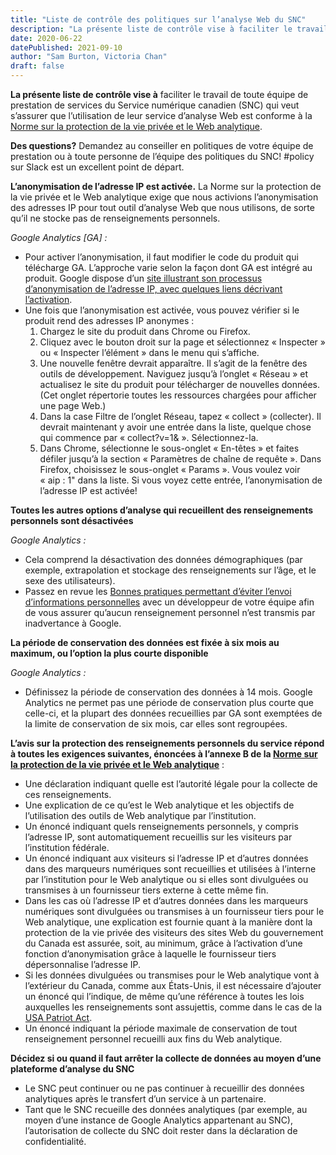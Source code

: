 ```yaml
---
title: "Liste de contrôle des politiques sur l’analyse Web du SNC"
description: "La présente liste de contrôle vise à faciliter le travail de toute équipe de prestation de services du SNC qui veut s’assurer que l’utilisation de leur service d’analyse Web est conforme à la Norme sur la protection de la vie privée et le Web analytique."
date: 2020-06-22
datePublished: 2021-09-10
author: "Sam Burton, Victoria Chan"
draft: false
---
```


**La présente liste de contrôle vise à** faciliter le travail de toute équipe de prestation de services du Service numérique canadien (SNC) qui veut s’assurer que l’utilisation de leur service d’analyse Web est conforme à la [Norme sur la protection de la vie privée et le Web analytique](https://www.tbs-sct.gc.ca/pol/doc-fra.aspx?id=26761).

**Des questions?** Demandez au conseiller en politiques de votre équipe de prestation ou à toute personne de l’équipe des politiques du SNC! #policy sur Slack est un excellent point de départ.

**L’anonymisation de l’adresse IP est activée.** La Norme sur la protection de la vie privée et le Web analytique exige que nous activions l’anonymisation des adresses IP pour tout outil d’analyse Web que nous utilisons, de sorte qu’il ne stocke pas de renseignements personnels.

_Google Analytics [GA] :_ 

* Pour activer l’anonymisation, il faut modifier le code du produit qui télécharge GA. L’approche varie selon la façon dont GA est intégré au produit. Google dispose d’un [site illustrant son processus d’anonymisation de l’adresse IP, avec quelques liens décrivant l’activation](https://support.google.com/analytics/answer/2763052?hl=fr). 
* Une fois que l’anonymisation est activée, vous pouvez vérifier si le produit rend des adresses IP anonymes :
    1. Chargez le site du produit dans Chrome ou Firefox.
    2. Cliquez avec le bouton droit sur la page et sélectionnez « Inspecter » ou « Inspecter l’élément » dans le menu qui s’affiche.
    3. Une nouvelle fenêtre devrait apparaître. Il s’agit de la fenêtre des outils de développement. Naviguez jusqu’à l’onglet « Réseau » et actualisez le site du produit pour télécharger de nouvelles données. (Cet onglet répertorie toutes les ressources chargées pour afficher une page Web.)
    4. Dans la case Filtre de l’onglet Réseau, tapez « collect » (collecter). Il devrait maintenant y avoir une entrée dans la liste, quelque chose qui commence par « collect?v=1& ». Sélectionnez-la.
    5. Dans Chrome, sélectionne le sous-onglet « En-têtes » et faites défiler jusqu’à la section « Paramètres de chaîne de requête ». Dans Firefox, choisissez le sous-onglet « Params ». Vous voulez voir « aip : 1" dans la liste. Si vous voyez cette entrée, l’anonymisation de l’adresse IP est activée!

**Toutes les autres options d’analyse qui recueillent des renseignements personnels sont désactivées**

_Google Analytics :_

* Cela comprend la désactivation des données démographiques (par exemple, extrapolation et stockage des renseignements sur l’âge, et le sexe des utilisateurs). 
* Passez en revue les [Bonnes pratiques permettant d’éviter l’envoi d’informations personnelles](https://support.google.com/analytics/answer/6366371?hl=fr&ref_topic=2919631) avec un développeur de votre équipe afin de vous assurer qu’aucun renseignement personnel n’est transmis par inadvertance à Google.

**La période de conservation des données est fixée à six mois au maximum, ou l’option la plus courte disponible**

_Google Analytics :_

* Définissez la période de conservation des données à 14 mois. Google Analytics ne permet pas une période de conservation plus courte que celle-ci, et la plupart des données recueillies par GA sont exemptées de la limite de conservation de six mois, car elles sont regroupées.

**L’avis sur la protection des renseignements personnels du service répond à toutes les exigences suivantes, énoncées à l’annexe B de la [Norme sur la protection de la vie privée et le Web analytique](https://www.tbs-sct.gc.ca/pol/doc-eng.aspx?id=26761)** :

* Une déclaration indiquant quelle est l’autorité légale pour la collecte de ces renseignements.
* Une explication de ce qu’est le Web analytique et les objectifs de l’utilisation des outils de Web analytique par l’institution.
* Un énoncé indiquant quels renseignements personnels, y compris l’adresse IP, sont automatiquement recueillis sur les visiteurs par l’institution fédérale.
* Un énoncé indiquant aux visiteurs si l’adresse IP et d’autres données dans des marqueurs numériques sont recueillies et utilisées à l’interne par l’institution pour le Web analytique ou si elles sont divulguées ou transmises à un fournisseur tiers externe à cette même fin.
* Dans les cas où l’adresse IP et d’autres données dans les marqueurs numériques sont divulguées ou transmises à un fournisseur tiers pour le Web analytique, une explication est fournie quant à la manière dont la protection de la vie privée des visiteurs des sites Web du gouvernement du Canada est assurée, soit, au minimum, grâce à l’activation d’une fonction d’anonymisation grâce à laquelle le fournisseur tiers dépersonnalise l’adresse IP.
* Si les données divulguées ou transmises pour le Web analytique vont à l’extérieur du Canada, comme aux États-Unis, il est nécessaire d’ajouter un énoncé qui l’indique, de même qu’une référence à toutes les lois auxquelles les renseignements sont assujettis, comme dans le cas de la [USA Patriot Act](http://www.fincen.gov/statutes_regs/patriot/).
* Un énoncé indiquant la période maximale de conservation de tout renseignement personnel recueilli aux fins du Web analytique. 

**Décidez si ou quand il faut arrêter la collecte de données au moyen d’une plateforme d’analyse du SNC**

* Le SNC peut continuer ou ne pas continuer à recueillir des données analytiques après le transfert d’un service à un partenaire. 
* Tant que le SNC recueille des données analytiques (par exemple, au moyen d’une instance de Google Analytics appartenant au SNC), l’autorisation de collecte du SNC doit rester dans la déclaration de confidentialité.
